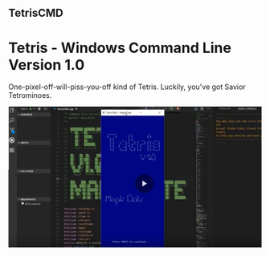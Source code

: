 ## TetrisCMD

# Tetris - Windows Command Line Version 1.0
One-pixel-off-will-piss-you-off kind of Tetris. Luckily, you've got Savior Tetrominoes.

[![Demo Video](./demo/v_cover.png)](https://youtu.be/uwHl0bpwvhQ)